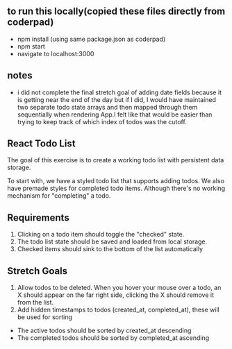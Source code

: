 ## to run this locally(copied these files directly from coderpad)
- npm install (using same package.json as coderpad)
- npm start 
- navigate to localhost:3000

## notes
- i did not complete the final stretch goal of adding date fields because it is getting near the end of the day but if I did, I would have maintained two separate todo state arrays and then mapped through them sequentially when rendering App.I felt like that would be easier than trying to keep track of which index of todos was the cutoff. 

## React Todo List

The goal of this exercise is to create a working todo list with persistent data storage.

To start with, we have a styled todo list that supports adding todos. We also have premade styles for completed todo items. Although there's no working mechanism for "completing" a todo.

## Requirements

1. Clicking on a todo item should toggle the "checked" state.
2. The todo list state should be saved and loaded from local storage.
3. Checked items should sink to the bottom of the list automatically

## Stretch Goals

1. Allow todos to be deleted. When you hover your mouse over a todo, an X should appear on the far right side, clicking the X should remove it from the list.
2. Add hidden timestamps to todos (created_at, completed_at), these will be used for sorting
  - The active todos should be sorted by created_at descending
  - The completed todos should be sorted by completed_at ascending
